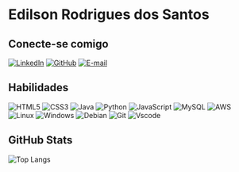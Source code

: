 # Edilson Rodrigues dos Santos

## Conecte-se comigo
[![LinkedIn](https://img.shields.io/badge/LinkedIn-0077B5?style=for-the-badge&logo=linkedin&logoColor=white)](https://www.linkedin.com/in/edilsonrodriguessantos/)
[![GitHub](https://img.shields.io/badge/GitHub-100000?style=for-the-badge&logo=github&logoColor=white)](https://github.com/Edilson-Ribeira)
[![E-mail](https://img.shields.io/badge/-Email-000?style=for-the-badge&logo=microsoft-outlook&logoColor=007BFF)](mailto:erds-tecnologo@outlook.com.br)

## Habilidades
![HTML5](https://img.shields.io/badge/HTML5-E34F26?style=for-the-badge&logo=html5&logoColor=white)
![CSS3](https://img.shields.io/badge/CSS3-1572B6?style=for-the-badge&logo=css3&logoColor=white)
![Java](https://img.shields.io/badge/java-%23ED8B00.svg?style=for-the-badge&logo=openjdk&logoColor=white)
![Python](https://img.shields.io/badge/python-3670A0?style=for-the-badge&logo=python&logoColor=ffdd54)
![JavaScript](https://img.shields.io/badge/JavaScript-F7DF1E?style=for-the-badge&logo=javascript&logoColor=black)
![MySQL](https://img.shields.io/badge/MySQL-00000F?style=for-the-badge&logo=mysql&logoColor=white)
![AWS](https://img.shields.io/badge/AWS-000.svg?style=for-the-badge&logo=amazon-aws&logoColor=white)
![Linux](https://img.shields.io/badge/Linux-000?style=for-the-badge&logo=linux&logoColor=FCC624)
![Windows](https://img.shields.io/badge/Windows-000?style=for-the-badge&logo=windows&logoColor=2CA5E0)
![Debian](https://img.shields.io/badge/Debian-D70A53?style=for-the-badge&logo=debian&logoColor=white)
![Git](https://img.shields.io/badge/GIT-E44C30?style=for-the-badge&logo=git&logoColor=white)
![Vscode](https://img.shields.io/badge/Vscode-007ACC?style=for-the-badge&logo=visual-studio-code&logoColor=white)

## GitHub Stats
![Top Langs](https://github-readme-stats-git-masterrstaa-rickstaa.vercel.app/api/top-langs/?username=Edilson-Ribeira&layout=compact&bg_color=000&border_color=30A3DC&title_color=E94D5F&text_color=FFF)


